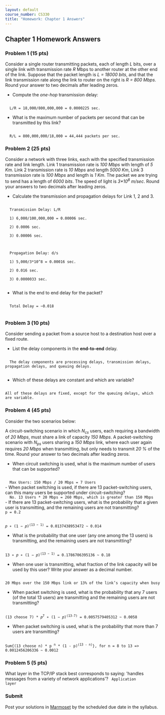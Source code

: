 ```yaml
---
layout: default
course_number: CS330
title: "Homework: Chapter 1 Answers"
---
```


## Chapter 1 Homework Answers

### Problem 1 (15 pts)
Consider a single router transmitting packets, each of length _L_ bits, over a single link with transmission rate _R_ Mbps to another router at the other end of the link. Suppose that the packet length is _L = 18000 bits_, and that the link transmission rate along the link to router on the right is _R = 800 Mbps_. Round your answer to two decimals after leading zeros.
  - Compute the _one-hop_ transmission delay:
<code>
  L/R = 18,000/800,000,000 = 0.0000225 sec.
</code>

  - What is the maximum number of packets per second that can be transmitted by this link?
<code>
  R/L = 800,000,000/18,000 = 44,444 packets per sec.
</code>

### Problem 2 (25 pts)
Consider a network with three links, each with the specified transmission rate and link length. Link 1 transmission rate is _100 Mbps_ with length of _5 Km_. Link 2 transmission rate is _10 Mbps_ and length _5000 Km_, Link 3 transmission rate is _100 Mbps_ and length is _1 Km_. The packet we are trying to send has a length of _6000 bits_. The speed of light is _3*10<sup>8</sup> m/sec_. Round your answers to two decimals after leading zeros.
  - Calculate the transmission and propagation delays for Link 1, 2 and 3.
<code>
  Transmission Delay: L/R<br/>
  1) 6,000/100,000,000 = 0.00006 sec.<br/>
  2) 0.0006 sec.<br/>
  3) 0.00006 sec.<br/>
  <br/>
  Propagation Delay: d/s<br/>
  1) 5,000/3*10^8 = 0.00016 sec. <br/>
  2) 0.016 sec.<br/>
  3) 0.0000033 sec.<br/>
</code>

  - What is the end to end delay for the packet?
<code>
  Total Delay = ~0.018<br/>
</code>

### Problem 3 (10 pts)
Consider sending a packet from a source host to a destination host over a fixed route.
  - List the delay components in the <b>end-to-end</b> delay.
  <code>
  The delay components are processing delays, transmission delays, propagation delays, and queuing delays.
  </code>

  - Which of these delays are constant and which are variable?
<code>
All of these delays are fixed, except for the queuing delays, which are variable.
</code>

### Problem 4 (45 pts)
Consider the two scenarios below:

A circuit-switching scenario in which _N<sub>cs</sub>_ users, each requiring a bandwidth of _20 Mbps_, must share a link of capacity _150 Mbps_.
A packet-switching scenario with _N<sub>ps</sub>_ users sharing a _150 Mbps_ link, where each user again requires _20 Mbps_ when transmitting, but only needs to transmit _20 %_ of the time. Round your answer to two decimals after leading zeros.

  - When circuit switching is used, what is the maximum number of users that can be supported?
<code>
  Max Users: 150 Mbps / 20 Mbps = 7 Users  
</code>
  - When packet switching is used, if there are 13 packet-switching users, can this many users be supported under circuit-switching?
<code>
  No. 13 Users * 20 Mbps = 260 Mbps, which is greater than 150 Mbps
</code>
  - If there are 13 packet-switching users, what is the probability that a given user is transmitting, and the remaining users are not transmitting?
<code>
p = 0.2
<br/>
𝑝 ∗ (1 − 𝑝)<sup>(13 − 1)</sup> = 0.0137438953472 ~ 0.014
</code>

  - What is the probability that one user (any one among the 13 users) is transmitting, and the remaining users are not transmitting?
<code>
13 ∗ 𝑝 ∗ (1 − 𝑝)<sup>(13 − 1)</sup> = 0.1786706395136 ~ 0.18
</code>

  - When one user is transmitting, what fraction of the link capacity will be used by this user? Write your answer as a decimal number.
<code>
20 Mbps over the 150 Mbps link or 13% of the link’s capacity when busy
</code>

  - When packet switching is used, what is the probability that any 7 users (of the total 13 users) are transmitting and the remaining users are not transmitting?
<code>
(13 choose 7) * 𝑝<sup>7</sup> ∗ (1 − 𝑝)<sup>(13-7)</sup> = 0.0057579405312 ~ 0.0058
</code>

  - When packet switching is used, what is the probability that more than 7 users are transmitting?
<code>
Sum{(13 choose n) * p <sup>n</sup> * (1 - p)<sup>(13 - n)</sup>}, for n = 8 to 13 => 0.0012456206336 ~ 0.0012
</code>

### Problem 5 (5 pts)
What layer in the TCP/IP stack best corresponds to saying: 'handles messages from a variety of network applications'?
<code>
Application layer
</code>

### Submit

Post your solutions in [Marmoset](https://cs.ycp.edu/marmoset) by the scheduled due date in the syllabus.
